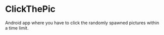 # ClickThePic
Android app where you have to click the randomly spawned pictures within a time limit. 
